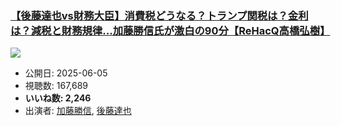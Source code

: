 ### [【後藤達也vs財務大臣】消費税どうなる？トランプ関税は？金利は？減税と財務規律...加藤勝信氏が激白の90分【ReHacQ高橋弘樹】](https://www.youtube.com/watch?v=EnKWdlsCKB0)
[![](https://img.youtube.com/vi/EnKWdlsCKB0/sddefault.jpg)](https://www.youtube.com/watch?v=EnKWdlsCKB0)
-   公開日: 2025-06-05
-   視聴数: 167,689
-   **いいね数: 2,246**
-   出演者: [加藤勝信](/rehacq_fan/people/加藤勝信 "wikilink"), [後藤達也](/rehacq_fan/people/後藤達也 "wikilink")
